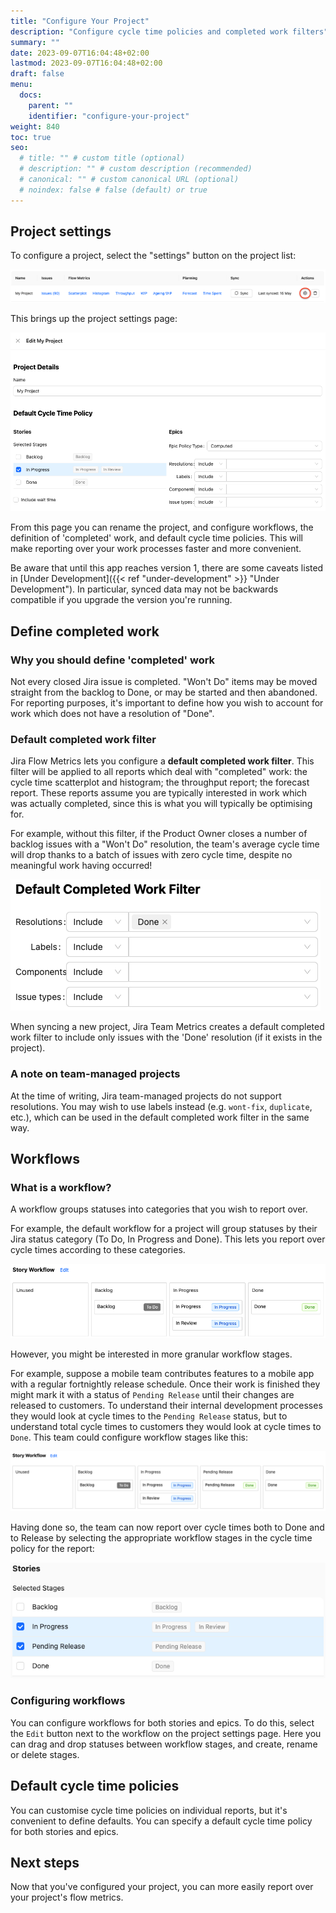```yaml
---
title: "Configure Your Project"
description: "Configure cycle time policies and completed work filters"
summary: ""
date: 2023-09-07T16:04:48+02:00
lastmod: 2023-09-07T16:04:48+02:00
draft: false
menu:
  docs:
    parent: ""
    identifier: "configure-your-project"
weight: 840
toc: true
seo:
  # title: "" # custom title (optional)
  # description: "" # custom description (recommended)
  # canonical: "" # custom canonical URL (optional)
  # noindex: false # false (default) or true
---
```


## Project settings

To configure a project, select the "settings" button on the project list:

![Project settings button](projects-list-project-settings.png)

This brings up the project settings page:

![Project settings page](project-settings.png)

From this page you can rename the project, and configure workflows, the definition of 'completed' work, and default cycle time policies. This will make reporting over your work processes faster and more convenient.

Be aware that until this app reaches version 1, there are some caveats listed in [Under Development]({{< ref "under-development" >}} "Under Development"). In particular, synced data may not be backwards compatible if you upgrade the version you're running.

## Define completed work

### Why you should define 'completed' work

Not every closed Jira issue is completed. "Won't Do" items may be moved straight from the backlog to Done, or may be started and then abandoned. For reporting purposes, it's important to define how you wish to account for work which does not have a resolution of "Done".

### Default completed work filter

Jira Flow Metrics lets you configure a **default completed work filter**. This filter will be applied to all reports which deal with "completed" work: the cycle time scatterplot and histogram; the throughput report; the forecast report. These reports assume you are typically interested in work which was actually completed, since this is what you will typically be optimising for.

For example, without this filter, if the Product Owner closes a number of backlog issues with a "Won't Do" resolution, the team's average cycle time will drop thanks to a batch of issues with zero cycle time, despite no meaningful work having occurred!

![Default completed work filter](completed-work-filter.png)

When syncing a new project, Jira Team Metrics creates a default completed work filter to include only issues with the 'Done' resolution (if it exists in the project).

### A note on team-managed projects

At the time of writing, Jira team-managed projects do not support resolutions. You may wish to use labels instead (e.g. `wont-fix`, `duplicate`, etc.), which can be used in the default completed work filter in the same way.

## Workflows

### What is a workflow?

A workflow groups statuses into categories that you wish to report over.

For example, the default workflow for a project will group statuses by their Jira status category (To Do, In Progress and Done). This lets you report over cycle times according to these categories.

![A default story workflow](story-workflow.png)

However, you might be interested in more granular workflow stages.

For example, suppose a mobile team contributes features to a mobile app with a regular fortnightly release schedule. Once their work is finished they might mark it with a status of `Pending Release` until their changes are released to customers. To understand their internal development processes they would look at cycle times to the `Pending Release` status, but to understand total cycle times to customers they would look at cycle times to `Done`. This team could configure workflow stages like this:

![A configured workflow for mobile](pending-release-workflow.png)

Having done so, the team can now report over cycle times both to Done and to Release by selecting the appropriate workflow stages in the cycle time policy for the report:

![Selecting workflow stages](pending-release-stages.png)

### Configuring workflows

You can configure workflows for both stories and epics. To do this, select the `Edit` button next to the workflow on the project settings page. Here you can drag and drop statuses between workflow stages, and create, rename or delete stages.

## Default cycle time policies

You can customise cycle time policies on individual reports, but it's convenient to define defaults. You can specify a default cycle time policy for both stories and epics.

## Next steps

Now that you've configured your project, you can more easily report over your project's flow metrics.
